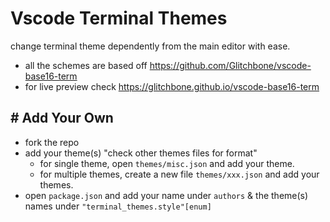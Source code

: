 # Vscode Terminal Themes

change terminal theme dependently from the main editor with ease.

- all the schemes are based off https://github.com/Glitchbone/vscode-base16-term
- for live preview check https://glitchbone.github.io/vscode-base16-term

## # Add Your Own

- fork the repo
- add your theme(s) "check other themes files for format"
    - for single theme, open `themes/misc.json` and add your theme.
    - for multiple themes, create a new file `themes/xxx.json` and add your themes.
- open `package.json` and add your name under `authors` & the theme(s) names under `"terminal_themes.style"[enum]`

